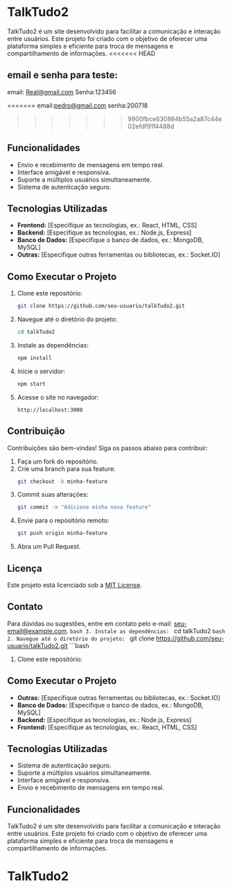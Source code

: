# TalkTudo2

TalkTudo2 é um site desenvolvido para facilitar a comunicação e interação entre usuários. Este projeto foi criado com o objetivo de oferecer uma plataforma simples e eficiente para troca de mensagens e compartilhamento de informações.
<<<<<<< HEAD
## email e senha para teste:
email: Real@gmail.com
Senha:123456


=======
email:pedro@gmail.com
senha:200718
>>>>>>> 9900fbce630864b55a2a87c44e02efdf91f4488d
## Funcionalidades

- Envio e recebimento de mensagens em tempo real.
- Interface amigável e responsiva.
- Suporte a múltiplos usuários simultaneamente.
- Sistema de autenticação seguro.

## Tecnologias Utilizadas

- **Frontend:** [Especifique as tecnologias, ex.: React, HTML, CSS]
- **Backend:** [Especifique as tecnologias, ex.: Node.js, Express]
- **Banco de Dados:** [Especifique o banco de dados, ex.: MongoDB, MySQL]
- **Outras:** [Especifique outras ferramentas ou bibliotecas, ex.: Socket.IO]

## Como Executar o Projeto

1. Clone este repositório:
	```bash
	git clone https://github.com/seu-usuario/talkTudo2.git
	```
2. Navegue até o diretório do projeto:
	```bash
	cd talkTudo2
	```
3. Instale as dependências:
	```bash
	npm install
	```
4. Inicie o servidor:
	```bash
	npm start
	```
5. Acesse o site no navegador:
	```
	http://localhost:3000
	```

## Contribuição

Contribuições são bem-vindas! Siga os passos abaixo para contribuir:

1. Faça um fork do repositório.
2. Crie uma branch para sua feature:
	```bash
	git checkout -b minha-feature
	```
3. Commit suas alterações:
	```bash
	git commit -m "Adiciona minha nova feature"
	```
4. Envie para o repositório remoto:
	```bash
	git push origin minha-feature
	```
5. Abra um Pull Request.

## Licença

Este projeto está licenciado sob a [MIT License](LICENSE).

## Contato

Para dúvidas ou sugestões, entre em contato pelo e-mail: [seu-email@example.com](mailto:seu-email@example.com).
	```bash
3. Instale as dependências:
	```
	cd talkTudo2
	```bash
2. Navegue até o diretório do projeto:
	```
	git clone https://github.com/seu-usuario/talkTudo2.git
	```bash
1. Clone este repositório:

## Como Executar o Projeto

- **Outras:** [Especifique outras ferramentas ou bibliotecas, ex.: Socket.IO]
- **Banco de Dados:** [Especifique o banco de dados, ex.: MongoDB, MySQL]
- **Backend:** [Especifique as tecnologias, ex.: Node.js, Express]
- **Frontend:** [Especifique as tecnologias, ex.: React, HTML, CSS]

## Tecnologias Utilizadas

- Sistema de autenticação seguro.
- Suporte a múltiplos usuários simultaneamente.
- Interface amigável e responsiva.
- Envio e recebimento de mensagens em tempo real.

## Funcionalidades

TalkTudo2 é um site desenvolvido para facilitar a comunicação e interação entre usuários. Este projeto foi criado com o objetivo de oferecer uma plataforma simples e eficiente para troca de mensagens e compartilhamento de informações.
# TalkTudo2